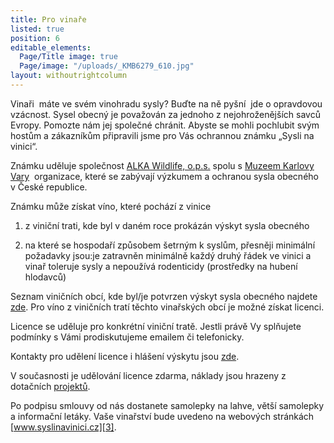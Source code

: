 ```yaml
---
title: Pro vinaře
listed: true
position: 6
editable_elements:
  Page/Title image: true
  Page/image: "/uploads/_KMB6279_610.jpg"
layout: withoutrightcolumn
---
```

Vinaři ­ máte ve svém vinohradu sysly? Buďte na ně pyšní ­ jde o
opravdovou vzácnost. Sysel obecný je považován za jednoho z
nejohroženějších savců Evropy. Pomozte nám jej společné chránit. Abyste
se mohli pochlubit svým hostům a zákazníkům připravili jsme pro Vás
ochrannou známku „Sysli na vinici“.

Známku uděluje společnost [ALKA Wildlife, o.p.s.][1]
spolu s [Muzeem Karlovy Vary][2] ­ organizace, které
se zabývají výzkumem a ochranou sysla obecného v České republice.

Známku může získat víno, které pochází z vinice

1) z viniční trati, kde byl v daném roce prokázán výskyt sysla obecného

2) na které se hospodaří způsobem šetrným k syslům, přesněji minimální
požadavky jsou:je zatravněn minimálně každý druhý řádek ve vinici a
vinař toleruje sysly a nepoužívá rodenticidy (prostředky na hubení
hlodavců)

Seznam viničních obcí, kde byl/je potvrzen výskyt sysla obecného najdete
[zde](/znamka/vyskyt-sysla). Pro víno z viničních tratí těchto
vinařských obcí je možné získat licenci.

Licence se uděluje pro konkrétní viniční tratě. Jestli právě Vy
splňujete podmínky s Vámi prodiskutujeme emailem či telefonicky.

Kontakty pro udělení licence i hlášení výskytu jsou
[zde](o-nas/kontakty).

V současnosti je udělování licence zdarma, náklady jsou hrazeny z
dotačních [projektů](/o-nas/projekty).

Po podpisu smlouvy od nás dostanete samolepky na lahve, větší samolepky
a informační letáky. Vaše vinařství bude uvedeno na webových stránkách
[www.syslinavinici.cz][3].


[1]: http://www.alkawildlife.eu/
[2]: http://www.kvmuz.cz/
[3]: http://www.syslinavinici.cz
